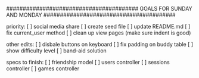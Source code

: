 ########################################
      GOALS FOR SUNDAY AND MONDAY
########################################

priority:
[ ] social media share
[ ] create seed file
[ ] update README.md
[ ] fix current_user method
[ ] clean up view pages (make sure indent is good)

other edits:
[ ] disbale buttons on keyboard
[ ] fix padding on buddy table
[ ] show difficulty level
[ ] band-aid solution

specs to finish:
[ ] friendship model
[ ] users controller
[ ] sessions controller
[ ] games controller